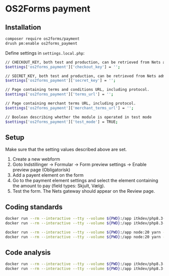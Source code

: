 # OS2Forms payment

## Installation

```sh
composer require os2forms/payment
drush pm:enable os2forms_payment
```

Define settings in `settings.local.php`:

```sh
// CHECKOUT_KEY, both test and production, can be retrieved from Nets admin panel
$settings['os2forms_payment']['checkout_key'] = '';

// SECRET_KEY, both test and production, can be retrieved from Nets admin panel
$settings['os2forms_payment']['secret_key'] = '';

// Page containing terms and conditions URL, including protocol.
$settings['os2forms_payment']['terms_url'] = '';

// Page containing merchant terms URL, including protocol.
$settings['os2forms_payment']['merchant_terms_url'] = '';

// Boolean describing whether the module is operated in test mode
$settings['os2forms_payment']['test_mode'] = TRUE;
```

## Setup

Make sure that the setting values described above are set.

1. Create a new webform
2. Goto Indstillinger -> Formular ->
 Form preview settings -> Enable preview page (Obligatorisk)
3. Add a payent element on the form
4. Go to the payment element settings and select the element containing the
amount to pay (field types: Skjult, Vælg).
5. Test the form. The Nets gateway should appear on the Review page.

## Coding standards

```sh
docker run --rm --interactive --tty --volume ${PWD}:/app itkdev/php8.3-fpm:latest composer install
docker run --rm --interactive --tty --volume ${PWD}:/app itkdev/php8.3-fpm:latest composer coding-standards-check

docker run --rm --interactive --tty --volume ${PWD}:/app node:20 yarn --cwd /app install
docker run --rm --interactive --tty --volume ${PWD}:/app node:20 yarn --cwd /app coding-standards-check
```

## Code analysis

```sh
docker run --rm --interactive --tty --volume ${PWD}:/app itkdev/php8.3-fpm:latest composer install
docker run --rm --interactive --tty --volume ${PWD}:/app itkdev/php8.3-fpm:latest composer code-analysis
```
